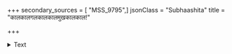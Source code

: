 +++
secondary_sources = [ "MSS_9795",]
jsonClass = "Subhaashita"
title = "कालकालगलकालकालमुखकालकाल!"

+++

<details><summary>Text</summary>

कालकालगलकालकालमुखकालकाल! कालकाल घनकालकाल पनकालकाल !।  
कालकालसितकालका ललनिकालकाल- कालकालगतु कालकाल! कलिकालकाल!॥
</details>
